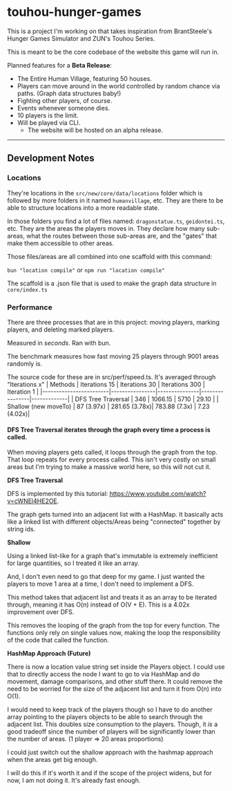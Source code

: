 # touhou-hunger-games

This is a project I'm working on that takes inspiration from BrantSteele's Hunger Games Simulator and ZUN's Touhou Series.

This is meant to be the core codebase of the website this game will run in.

Planned features for a **Beta Release**:
  - The Entire Human Village, featuring 50 houses.
  - Players can move around in the world controlled by random chance via paths. (Graph data structures baby!)
  - Fighting other players, of course.
  - Events whenever someone dies.
  - 10 players is the limit.
  - Will be played via CLI.
    - The website will be hosted on an alpha release.


---

## Development Notes
### Locations
They're locations in the `src/new/core/data/locations` folder which is followed by more folders in it named `humanvillage`, etc.
They are there to be able to structure locations into a more readable state.

In those folders you find a lot of files named: `dragonstatue.ts`, `geidontei.ts`, etc. They are the areas the players moves in. They declare how many sub-areas, what the routes between those sub-areas are, and the "gates" that make them accessible to other areas.

Those files/areas are all combined into one scaffold with this command:

`bun "location compile"` or `npm run "location compile"`

The scaffold is a .json file that is used to make the graph data structure in `core/index.ts`


### Performance
There are three processes that are in this project: moving players, marking players, and deleting marked players.

Measured in *seconds*. Ran with bun.

The benchmark measures how fast moving 25 players through 9001 areas randomly is.

The source code for these are in src/perf/speed.ts. It's averaged through "Iterations x"
| Methods                | Iterations 15  | Iterations 30 | Iterations 300 | Iteration 1 |
|------------------------|----------------|---------------|----------------|-------------|
| DFS Tree Traversal     | 346            | 1066.15       | 5710           | 29.10       |
| Shallow (new moveTo)   | 87 (3.97x)     | 281.65 (3.78x)| 783.88 (7.3x)  | 7.23 (4.02x)|


#### DFS Tree Traversal iterates through the graph every time a process is called.
When moving players gets called, it loops through the graph from the top. That loop repeats for every process called.
This isn't very costly on small areas but I'm trying to make a massive world here, so this will not cut it.

**DFS Tree Traversal**

DFS is implemented by this tutorial: https://www.youtube.com/watch?v=cWNEl4HE2OE.

The graph gets turned into an adjacent list with a HashMap. It basically acts like a linked list with different objects/Areas being "connected" together by string ids. 

**Shallow**

Using a linked list-like for a graph that's immutable is extremely inefficient for large quantities, so I treated it like an array.

And, I don't even need to go that deep for my game. I just wanted the players to move 1 area at a time, I don't need to implement a DFS.

This method takes that adjacent list and treats it as an array to be iterated through, meaning it has O(n) instead of O(V + E).
This is a 4.02x improvement over DFS.

This removes the looping of the graph from the top for every function. The functions only rely on single values now, making the loop the responsibility of the code that called the function.

**HashMap Approach (Future)**

There is now a location value string set inside the Players object. I could use that to directly access the node I want to go to via HashMap and do movement, damage comparisons, and other stuff there. It could remove the need to be worried for the size of the adjacent list and turn it from O(n) into O(1). 

I would need to keep track of the players though so I have to do another array pointing to the players objects to be able to search through the adjacent list. This doubles size consumption to the players. Though, it *is* a good tradeoff since the number of players will be significantly lower than the number of areas. (1 player => 20 areas proportions)

I could just switch out the shallow approach with the hashmap approach when the areas get big enough.

I will do this if it's worth it and if the scope of the project widens, but for now, I am not doing it. It's already fast enough.